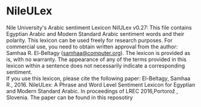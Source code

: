 # NileULex
Nile University's Arabic sentiment Lexicon 
NilULex v0.27: This file contains Egyptian Arabic and Modern Standard Arabic sentiment words and their polarity. This lexicon can be used freely for research purposes. For commercial use, you need to obtain written approval from the author: Samhaa R. El-Beltagy (samhaa@computer.org).  The lexicon is provided as is, with no warranty. The appearance of any of the terms provided in this lexicon within a sentence does not necessarily  indicate a corresponding sentiment.  
If you use this lexicon, please cite the following paper: 
El-Beltagy, Samhaa R., 2016. NileULex: A Phrase and Word Level Sentiment Lexicon for Egyptian and Modern Standard Arabic. In proceedings of LREC 2016,Portorož , Slovenia.
The paper can be found in this reposotiry 
